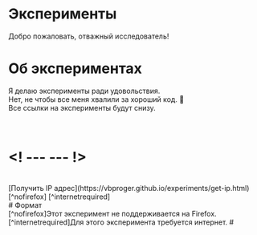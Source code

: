 # Эксперименты
Добро пожаловать, отважный исследователь!
<br>
# Об экспериментах
Я делаю эксперименты ради удовольствия.
<br>
Нет, не чтобы все меня хвалили за хороший код. 🙂
<br>
Все ссылки на эксперименты будут снизу.
<br><br><br>
# <! ---  ---  !>
<br>
[Получить IP адрес](https://vbproger.github.io/experiments/get-ip.html)
[^nofirefox]
[^internetrequired]
<br>
# Формат
<br>
[^nofirefox]Этот эксперимент не поддерживается на Firefox.
<br>
[^internetrequired]Для этого эксперимента требуется интернет.
# <! ---  ---  !>
